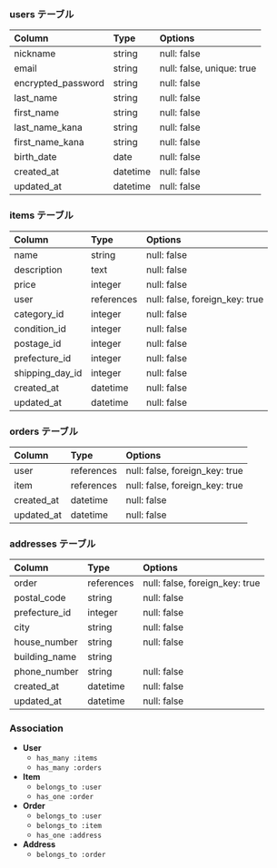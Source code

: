 
### users テーブル

| Column             | Type       | Options                      |
| :----------------- | :--------- | :--------------------------- |
| nickname           | string     | null: false                  |
| email              | string     | null: false, unique: true    |
| encrypted_password | string     | null: false                  |
| last_name          | string     | null: false                  |
| first_name         | string     | null: false                  |
| last_name_kana     | string     | null: false                  |
| first_name_kana    | string     | null: false                  |
| birth_date         | date       | null: false                  |
| created_at         | datetime   | null: false                  |
| updated_at         | datetime   | null: false                  |

### items テーブル

| Column            | Type       | Options                           |
| :---------------- | :--------- | :-------------------------------- |
| name              | string     | null: false                       |
| description       | text       | null: false                       |
| price             | integer    | null: false                       |
| user              | references | null: false, foreign_key: true    |
| category_id       | integer    | null: false                       |
| condition_id      | integer    | null: false                       |
| postage_id        | integer    | null: false                       |
| prefecture_id     | integer    | null: false                       |
| shipping_day_id   | integer    | null: false                       |
| created_at        | datetime   | null: false                       |
| updated_at        | datetime   | null: false                       |

### orders テーブル

| Column     | Type       | Options                           |
| :--------- | :--------- | :-------------------------------- |
| user       | references | null: false, foreign_key: true    |
| item       | references | null: false, foreign_key: true    |
| created_at | datetime   | null: false                       |
| updated_at | datetime   | null: false                       |

### addresses テーブル

| Column        | Type       | Options                           |
| :------------ | :--------- | :-------------------------------- |
| order         | references | null: false, foreign_key: true    |
| postal_code   | string     | null: false                       |
| prefecture_id | integer    | null: false                       |
| city          | string     | null: false                       |
| house_number  | string     | null: false                       |
| building_name | string     |                                   |
| phone_number  | string     | null: false                       |
| created_at    | datetime   | null: false                       |
| updated_at    | datetime   | null: false                       |


### Association

- **User**
  - `has_many :items`
  - `has_many :orders`
- **Item**
  - `belongs_to :user`
  - `has_one :order`
- **Order**
  - `belongs_to :user`
  - `belongs_to :item`
  - `has_one :address`
- **Address**
  - `belongs_to :order`